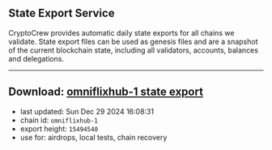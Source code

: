 ## State Export Service
CryptoCrew provides automatic daily state exports for all chains we validate. State export files can be used as genesis files and are a snapshot of the current blockchain state, including all validators, accounts, balances and delegations.

---
**Download: [omniflixhub-1 state export](https://dl-eu2.ccvalidators.com/SERVICE/omniflixhub/omniflixhub-1_export_15494540.json)**
---

- last updated: Sun Dec 29 2024 16:08:31
- chain id: `omniflixhub-1`
- export height: `15494540`
- use for: airdrops, local tests, chain recovery
